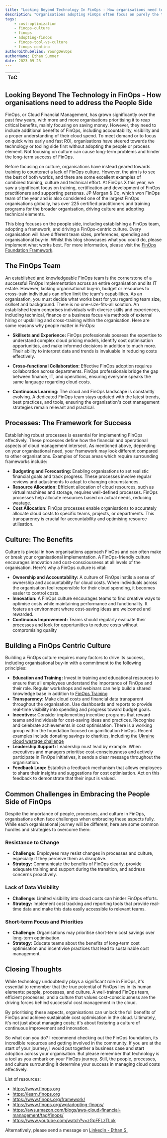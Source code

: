 ```yaml
---
title: "Looking Beyond Technology In FinOps - How organisations need to address the People Side"
description: "Organisations adopting FinOps often focus on purely the technology element wether it's procuring a tool or implementing automation. In the blog, we dive into the people and side of the implementing FinOps and why it's critical to FinOps Success"
tags:
    - cost-optimization
    - finops-culture
    - finops
    - adopting-finops
    - finops-tool-vs-culture
    - finops-contino
authorGithubAlias: YoungDevOps
authorName: Ethan Sumner
date: 2023-09-23
---
```

| ToC |
|-----|

## Looking Beyond The Technology in FinOps - How organisations need to address the People Side

FinOps, or Cloud Financial Management, has grown significantly over the past few years, with more and more organisations prioritising it to reap critical benefits, mainly focusing on saving money. However, they need to include additional benefits of FinOps, including accountability, visibility and a proper understanding of their cloud spend. To meet demand or to focus on quick wins early and fast ROI, organisations have steered towards the technology or tooling side first without adopting the people or process element. Not focusing on culture can cause long-term problems and hinder the long-term success of FinOps.

Before focusing on culture, organisations have instead geared towards training to counteract a lack of FinOps culture. However, the aim is to see the best of both worlds, and there are some excellent examples of combined training, culture and technical effort. At FinOps X this year, we saw a significant focus on training, certification and development of FinOps practitioners and supporting personas. JP Morgan & Co, which won FinOps team of the year and is also considered one of the largest FinOps organisations globally, has over 225 certified practitioners and training programs for the broader organisation, driving culture and adopting technical elements.

This blog focuses on the people side, including establishing a FinOps team, adopting a framework, and driving a FinOps-centric culture. Every organisation will have different team sizes, preferences, spending and organisational buy-in. Whilst this blog showcases what you could do, please implement what works best. For more information, please visit the [FinOps Foundation Framework](https://www.finops.org/framework/).

## The FinOps Team

An established and knowledgeable FinOps team is the cornerstone of a successful FinOps Implementation across an entire organisation and its IT estate. However, lacking organisational buy-in, budget or resources to cross-train individuals can often limit the team's capabilities. As an organisation, you must decide what works best for you regarding team size, skillset and background. There is no one-size-fits-all solution. An established team comprises individuals with diverse skills and experiences, including technical, finance or a business focus via methods of external hiring or upskilling and cross-training within the organisation. Here are some reasons why people matter in FinOps:

* **Skillsets and Experience:** FinOps professionals possess the expertise to understand complex cloud pricing models, identify cost optimisation opportunities, and make informed decisions in addition to much more. Their ability to interpret data and trends is invaluable in reducing costs effectively.

* **Cross-functional Collaboration:** Effective FinOps adoption requires collaboration across departments. FinOps professionals bridge the gap between finance, IT, and operations, ensuring everyone speaks the same language regarding cloud costs.

* **Continuous Learning:** The cloud and FinOps landscape is constantly evolving. A dedicated FinOps team stays updated with the latest trends, best practices, and tools, ensuring the organisation's cost management strategies remain relevant and practical.

## Processes: The Framework for Success

Establishing robust processes is essential for implementing FinOps effectively. These processes define how the financial and operational aspects of cloud management intersect. As mentioned above, depending on your organisational need, your framework may look different compared to other organisations. Examples of focus areas which require surrounding frameworks include:

* **Budgeting and Forecasting:** Enabling organisations to set realistic financial goals and track progress. These processes involve regular reviews and adjustments to adapt to changing circumstances.
* **Resource Allocation:** Efficient allocation of cloud resources, such as virtual machines and storage, requires well-defined processes. FinOps processes help allocate resources based on actual needs, reducing wastage.
* **Cost Allocation:** FinOps processes enable organisations to accurately allocate cloud costs to specific teams, projects, or departments. This transparency is crucial for accountability and optimising resource utilisation.

## Culture: The Benefits

Culture is pivotal in how organisations approach FinOps and can often make or break your organisational implementation. A FinOps-friendly culture encourages innovation and cost-consciousness at all levels of the organisation. Here's why a FinOps culture is vital:

* **Ownership and Accountability:** A culture of FinOps instils a sense of ownership and accountability for cloud costs. When individuals across the organisation feel responsible for their cloud spending, it becomes easier to control costs.
* **Innovation:** A FinOps culture encourages teams to find creative ways to optimise costs while maintaining performance and functionality. It fosters an environment where cost-saving ideas are welcomed and rewarded.
* **Continuous Improvement:** Teams should regularly evaluate their processes and look for opportunities to reduce costs without compromising quality

## Building a FinOps Centric Culture

Building a FinOps culture requires many factors to drive its success, including organisational buy-in with a commitment to the following principles:

* **Education and Training:** Invest in training and educational resources to ensure that all employees understand the importance of FinOps and their role. Regular workshops and webinars can help build a shared knowledge base in addition to [FinOps Training](https://learn.finops.org)
* **Transparency:** Make cloud costs and financial data transparent throughout the organisation. Use dashboards and reports to provide real-time visibility into spending and progress toward budget goals.
* **Incentives:** Consider implementing incentive programs that reward teams and individuals for cost-saving ideas and practices. Recognise and celebrate achievements in cost optimisation. There is a working group within the foundation focused on gamification FinOps. Recent examples include donating savings to charities, including the [Ukraine cloud wastage challenge](https://www.finops.ninja/cloudwastechallenge/)
* **Leadership Support:** Leadership must lead by example. When executives and managers prioritise cost-consciousness and actively participate in FinOps initiatives, it sends a clear message throughout the organisation.
* **Feedback Loop:** Establish a feedback mechanism that allows employees to share their insights and suggestions for cost optimisation. Act on this feedback to demonstrate that their input is valued.

## Common Challenges in Embracing the People Side of FinOps

Despite the importance of people, processes, and culture in FinOps, organisations often face challenges when embracing these aspects fully. While each organisational journey will be different, here are some common hurdles and strategies to overcome them:

### Resistance to Change

* **Challenge:** Employees may resist changes in processes and culture, especially if they perceive them as disruptive.
* **Strategy:** Communicate the benefits of FinOps clearly, provide adequate training and support during the transition, and address concerns proactively.

### Lack of Data Visibility

* **Challenge:** Limited visibility into cloud costs can hinder FinOps efforts.
* **Strategy:** Implement cost tracking and reporting tools that provide real-time data and make this data easily accessible to relevant teams.

### Short-term Focus and Priorities

* **Challenge:** Organisations may prioritise short-term cost savings over long-term optimisation.
* **Strategy:** Educate teams about the benefits of long-term cost optimisation and incentivise practices that lead to sustainable cost management.

## Closing Thoughts

While technology undoubtedly plays a significant role in FinOps, it's essential to remember that the true potential of FinOps lies in its human elements: people, processes, and culture. A well-trained FinOps team, efficient processes, and a culture that values cost-consciousness are the driving forces behind successful cost management in the cloud. 

 By prioritising these aspects, organisations can unlock the full benefits of FinOps and achieve sustainable cost optimisation in the cloud. Ultimately, it's not just about managing costs; it's about fostering a culture of continuous improvement and innovation.

 So what can you do? I recommend checking out the FinOps foundation, its incredible resources and getting involved in the community. If you are at the start of your journey, I would put together a business case and start adoption across your organisation. But please remember that technology is a tool as you embark on your FinOps journey. Still, the people, processes, and culture surrounding it determine your success in managing cloud costs effectively.

 List of resources:

 * https://www.finops.org
 * https://learn.finops.org
 * https://www.finops.org/framework/
 * https://www.finops.org/wg/adopting-finops/
 * https://aws.amazon.com/blogs/aws-cloud-financial-management/tag/finops/
 * https://www.youtube.com/watch?v=zGpFFLzTLok

 Alternatively, please send a message on [Linkedin - Ethan S.](https://www.linkedin.com/in/ethansumner404/)
